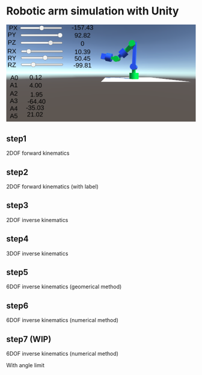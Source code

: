 # Robotic arm simulation with Unity
![](images/6dof.png)

## step1
2DOF forward kinematics

## step2
2DOF forward kinematics (with label)

## step3
2DOF inverse kinematics

## step4
3DOF inverse kinematics

## step5
6DOF inverse kinematics (geomerical method)

## step6
6DOF inverse kinematics (numerical method)

## step7 (WIP)
6DOF inverse kinematics (numerical method)

With angle limit

